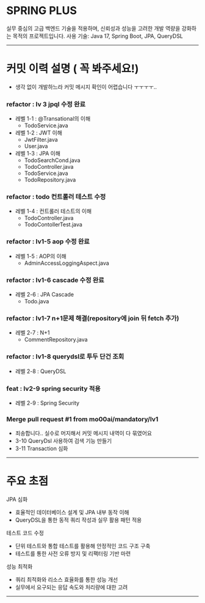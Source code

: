 # SPRING PLUS

실무 중심의 고급 백엔드 기술을 적용하며, 신뢰성과 성능을 고려한 개발 역량을 강화하는 목적의 프로젝트입니다.
사용 기술: Java 17, Spring Boot, JPA, QueryDSL

---

# 커밋 이력 설명 ( 꼭 봐주세요!)
- 생각 없이 개발하느라 커밋 메시지 확인이 어렵습니다 ㅜㅜㅜㅜ..

### refactor : lv 3 jpql 수정 완료
- 레벨 1-1 : @Transational의 이해
  - TodoService.java
- 레벨 1-2 : JWT 이해
  - JwtFilter.java
  - User.java
- 레벨 1-3 : JPA 이해
  - TodoSearchCond.java
  - TodoController.java
  - TodoService.java
  - TodoRepository.java
 
### refactor : todo 컨트롤러 테스트 수정
- 레벨 1-4 : 컨트롤러 테스트의 이해
  - TodoController.java
  - TodoContollerTest.java
 
### refactor : lv1-5 aop 수정 완료
- 레벨 1-5 : AOP의 이해
  - AdminAccessLoggingAspect.java

### refactor : lv1-6 cascade 수정 완료
- 레벨 2-6 : JPA Cascade
  - Todo.java
 
### refactor : lv1-7 n+1문제 해결(repository에 join 뒤 fetch 추가)
- 레벨 2-7 : N+1
  - CommentRepository.java
 
### refactor : lv1-8 querydsl로 투두 단건 조회
- 레벨 2-8 : QueryDSL

### feat : lv2-9 spring security 적용
- 레벨 2-9 : Spring Security

### Merge pull request #1 from mo00ai/mandatory/lv1
- 죄송합니다.. 실수로 머지해서 커밋 메시지 내역이 다 묶였어요
- 3-10 QueryDsl 사용하여 검색 기능 만들기
- 3-11 Transaction 심화

---

# 주요 초점

JPA 심화
- 효율적인 데이터베이스 설계 및 JPA 내부 동작 이해
- QueryDSL을 통한 동적 쿼리 작성과 실무 활용 패턴 적용

테스트 코드 수정
- 단위 테스트와 통합 테스트를 활용해 안정적인 코드 구조 구축
- 테스트를 통한 사전 오류 방지 및 리팩터링 기반 마련

성능 최적화
- 쿼리 최적화와 리소스 효율화를 통한 성능 개선
- 실무에서 요구되는 응답 속도와 처리량에 대한 고려

---


